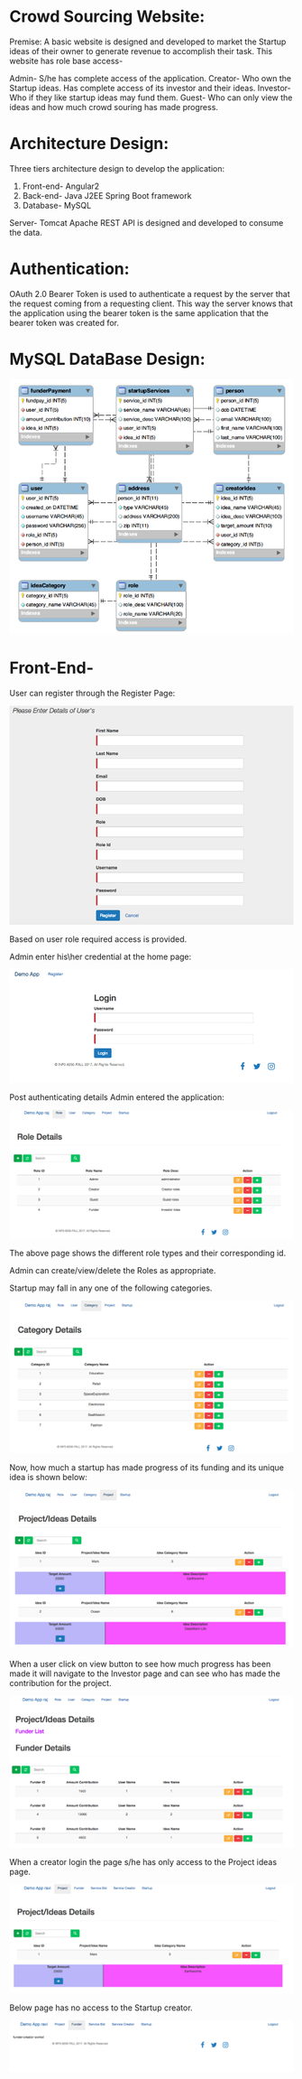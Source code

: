 # Crowd Sourcing Website:

Premise: A basic website is designed and developed to market the Startup ideas of their owner to generate revenue to accomplish their task. This website has role base access-

Admin- S/he has complete access of the application.
Creator- Who own the Startup ideas. Has complete access of its investor and their ideas.
Investor-Who if they like startup ideas may fund them.
Guest- Who can only view the ideas and how much crowd souring has made progress.

# Architecture Design:

Three tiers architecture design to develop the application:
1.	Front-end- Angular2
2.	Back-end- Java J2EE Spring Boot framework
3.	Database- MySQL

Server- Tomcat Apache
REST API is designed and developed to consume the data.


# Authentication:

OAuth 2.0 Bearer Token is used to authenticate a request by the server that the request coming from a requesting client. This way the server knows that the application using the bearer token is the same application that the bearer token was created for.


# MySQL DataBase Design:

![database design](images/image1.png)


# Front-End-

User can register through the Register Page:

![register page](images/image2.png)

Based on user role required access is provided.

Admin enter his\her credential at the home page:

![login page](images/image3.png)


Post authenticating details Admin entered the application:

![home page](images/image5.png)

The above page shows the different role types and their corresponding id.


Admin can create/view/delete the Roles as appropriate.

Startup may fall in any one of the following categories.

![category page](images/image6.png) 


Now, how much a startup has made progress of its funding and its unique idea is shown below:

![project idea page](images/image7.png)


When a user click on view button to see how much progress has been made it will navigate to the Investor page and can see who has made the contribution for the project.

![funder details page](images/image8.png)

When a creator login the page s/he has only access to the Project ideas page.

![creator login project page](images/image9.png)

Below page has no access to the Startup creator.

![creator login denied page access](images/image10.png)